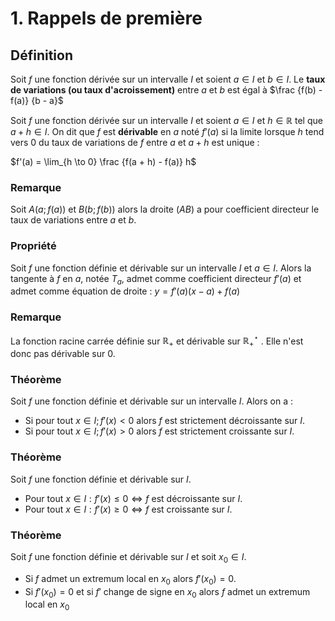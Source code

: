 # 1. Rappels de première

## Définition

Soit $f$ une fonction dérivée sur un intervalle $I$ et soient $a \in I$ et $b \in I$.
Le **taux de variations (ou taux d'acroissement)** entre $a$ et $b$ est égal à $\frac {f(b) - f(a)} {b - a}$

Soit $f$ une fonction dérivée sur un intervalle $I$ et soient $a \in I$ et $h \in \mathbb R$ tel que $a + h \in I$.
On dit que $f$ est **dérivable** en $a$ noté $f'(a)$ si la limite lorsque $h$ tend vers 0 du taux de variations de $f$ entre $a$ et $a + h$ est unique :

$f'(a) = \lim_{h \to 0} \frac {f(a + h) - f(a)} h$

### Remarque

Soit $A (a; f(a))$ et $B (b; f(b))$ alors la droite $(AB)$ a pour coefficient directeur le taux de variations entre $a$ et $b$.

### Propriété

Soit $f$ une fonction définie et dérivable sur un intervalle $I$ et $a \in I$. Alors la tangente à $f$ en $a$, notée $T_a$, admet comme coefficient directeur $f'(a)$ et admet comme équation de droite : $y = f'(a)(x - a) + f(a)$

### Remarque

La fonction racine carrée définie sur ${\mathbb R} _ +$ et dérivable sur ${\mathbb R} _ + ^ \star$ . Elle n'est donc pas dérivable sur 0.

### Théorème

Soit $f$ une fonction définie et dérivable sur un intervalle $I$. Alors on a :

- Si pour tout $x \in I ; f'(x) < 0$ alors $f$ est strictement décroissante sur $I$.
- Si pour tout $x \in I ; f'(x) > 0$ alors $f$ est strictement croissante sur $I$.

### Théorème

Soit $f$ une fonction définie et dérivable sur $I$.

- Pour tout $x \in I : f'(x) \leq 0 \Leftrightarrow f$ est décroissante sur $I$.
- Pour tout $x \in I : f'(x) \geq 0 \Leftrightarrow f$ est croissante sur $I$.

### Théorème

Soit $f$ une fonction définie et dérivable sur $I$ et soit $x_0 \in I$.

- Si $f$ admet un extremum local en $x_0$ alors $f'(x_0) = 0$.
- Si $f'(x_0) = 0$ et si $f'$ change de signe en $x_0$ alors $f$ admet un extremum local en $x_0$

